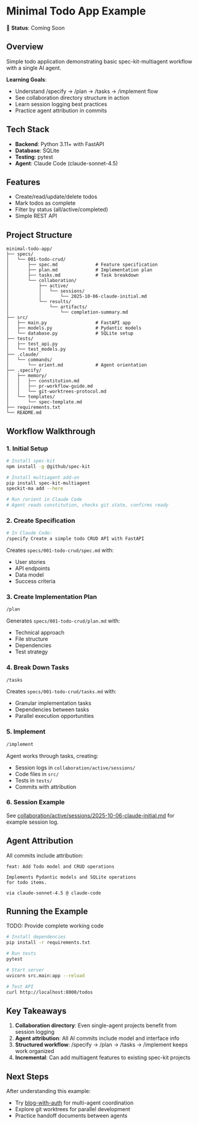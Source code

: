 # Minimal Todo App Example

🚧 **Status**: Coming Soon

## Overview

Simple todo application demonstrating basic spec-kit-multiagent workflow with a single AI agent.

**Learning Goals**:
- Understand /specify → /plan → /tasks → /implement flow
- See collaboration directory structure in action
- Learn session logging best practices
- Practice agent attribution in commits

## Tech Stack

- **Backend**: Python 3.11+ with FastAPI
- **Database**: SQLite
- **Testing**: pytest
- **Agent**: Claude Code (claude-sonnet-4.5)

## Features

- Create/read/update/delete todos
- Mark todos as complete
- Filter by status (all/active/completed)
- Simple REST API

## Project Structure

```
minimal-todo-app/
├── specs/
│   └── 001-todo-crud/
│       ├── spec.md              # Feature specification
│       ├── plan.md              # Implementation plan
│       ├── tasks.md             # Task breakdown
│       └── collaboration/
│           ├── active/
│           │   └── sessions/
│           │       └── 2025-10-06-claude-initial.md
│           └── results/
│               └── artifacts/
│                   └── completion-summary.md
├── src/
│   ├── main.py                  # FastAPI app
│   ├── models.py                # Pydantic models
│   └── database.py              # SQLite setup
├── tests/
│   ├── test_api.py
│   └── test_models.py
├── .claude/
│   └── commands/
│       └── orient.md            # Agent orientation
├── .specify/
│   ├── memory/
│   │   ├── constitution.md
│   │   ├── pr-workflow-guide.md
│   │   └── git-worktrees-protocol.md
│   └── templates/
│       └── spec-template.md
├── requirements.txt
└── README.md
```

## Workflow Walkthrough

### 1. Initial Setup

```bash
# Install spec-kit
npm install -g @github/spec-kit

# Install multiagent add-on
pip install spec-kit-multiagent
speckit-ma add --here

# Run /orient in Claude Code
# Agent reads constitution, checks git state, confirms ready
```

### 2. Create Specification

```bash
# In Claude Code:
/specify Create a simple todo CRUD API with FastAPI
```

Creates `specs/001-todo-crud/spec.md` with:
- User stories
- API endpoints
- Data model
- Success criteria

### 3. Create Implementation Plan

```bash
/plan
```

Generates `specs/001-todo-crud/plan.md` with:
- Technical approach
- File structure
- Dependencies
- Test strategy

### 4. Break Down Tasks

```bash
/tasks
```

Creates `specs/001-todo-crud/tasks.md` with:
- Granular implementation tasks
- Dependencies between tasks
- Parallel execution opportunities

### 5. Implement

```bash
/implement
```

Agent works through tasks, creating:
- Session logs in `collaboration/active/sessions/`
- Code files in `src/`
- Tests in `tests/`
- Commits with attribution

### 6. Session Example

See [collaboration/active/sessions/2025-10-06-claude-initial.md](specs/001-todo-crud/collaboration/active/sessions/2025-10-06-claude-initial.md) for example session log.

## Agent Attribution

All commits include attribution:

```
feat: Add Todo model and CRUD operations

Implements Pydantic models and SQLite operations
for todo items.

via claude-sonnet-4.5 @ claude-code
```

## Running the Example

TODO: Provide complete working code

```bash
# Install dependencies
pip install -r requirements.txt

# Run tests
pytest

# Start server
uvicorn src.main:app --reload

# Test API
curl http://localhost:8000/todos
```

## Key Takeaways

1. **Collaboration directory**: Even single-agent projects benefit from session logging
2. **Agent attribution**: All AI commits include model and interface info
3. **Structured workflow**: /specify → /plan → /tasks → /implement keeps work organized
4. **Incremental**: Can add multiagent features to existing spec-kit projects

## Next Steps

After understanding this example:
- Try [blog-with-auth](../blog-with-auth/) for multi-agent coordination
- Explore git worktrees for parallel development
- Practice handoff documents between agents
